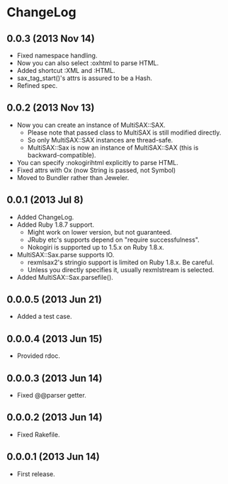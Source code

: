 # ChangeLog

## 0.0.3 (2013 Nov 14)
- Fixed namespace handling.
- Now you can also select :oxhtml to parse HTML.
- Added shortcut :XML and :HTML.
- sax_tag_start()'s attrs is assured to be a Hash.
- Refined spec.

## 0.0.2 (2013 Nov 13)
- Now you can create an instance of MultiSAX::SAX.
  - Please note that passed class to MultiSAX is still modified directly.
  - So only MultiSAX::SAX instances are thread-safe.
  - MultiSAX::Sax is now an instance of MultiSAX::SAX (this is backward-compatible).
- You can specify :nokogirihtml explicitly to parse HTML.
- Fixed attrs with Ox (now String is passed, not Symbol)
- Moved to Bundler rather than Jeweler.

## 0.0.1 (2013 Jul 8)
- Added ChangeLog.
- Added Ruby 1.8.7 support.
  - Might work on lower version, but not guaranteed.
  - JRuby etc's supports depend on "require successfulness".
  - Nokogiri is supported up to 1.5.x on Ruby 1.8.x.
- MultiSAX::Sax.parse supports IO.
  - rexmlsax2's stringio support is limited on Ruby 1.8.x. Be careful.
  - Unless you directly specifies it, usually rexmlstream is selected.
- Added MultiSAX::Sax.parsefile().

## 0.0.0.5 (2013 Jun 21)
- Added a test case.

## 0.0.0.4 (2013 Jun 15)
- Provided rdoc.

## 0.0.0.3 (2013 Jun 14)
- Fixed @@parser getter.

## 0.0.0.2 (2013 Jun 14)
- Fixed Rakefile.

## 0.0.0.1 (2013 Jun 14)
- First release.
